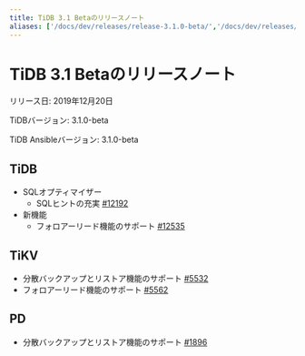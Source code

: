 ```yaml
---
title: TiDB 3.1 Betaのリリースノート
aliases: ['/docs/dev/releases/release-3.1.0-beta/','/docs/dev/releases/3.1.0-beta/']
---
```


# TiDB 3.1 Betaのリリースノート

リリース日: 2019年12月20日

TiDBバージョン: 3.1.0-beta

TiDB Ansibleバージョン: 3.1.0-beta

## TiDB

+ SQLオプティマイザー
    - SQLヒントの充実 [#12192](https://github.com/pingcap/tidb/pull/12192)
+ 新機能
    - フォロアーリード機能のサポート [#12535](https://github.com/pingcap/tidb/pull/12535)

## TiKV

- 分散バックアップとリストア機能のサポート [#5532](https://github.com/tikv/tikv/pull/5532)
- フォロアーリード機能のサポート [#5562](https://github.com/tikv/tikv/pull/5562)

## PD

- 分散バックアップとリストア機能のサポート [#1896](https://github.com/pingcap/pd/pull/1896)